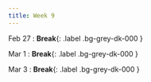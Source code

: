 ```yaml
---
title: Week 9
---
```


Feb 27
: **Break**{: .label .bg-grey-dk-000 }

Mar 1
: **Break**{: .label .bg-grey-dk-000 }

Mar 3
: **Break**{: .label .bg-grey-dk-000 }
